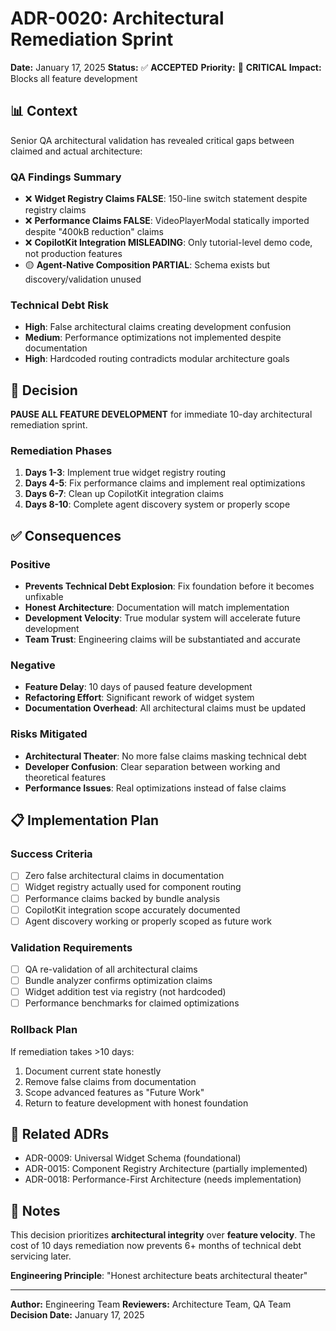 # ADR-0020: Architectural Remediation Sprint

**Date:** January 17, 2025
**Status:** ✅ **ACCEPTED**
**Priority:** 🚨 **CRITICAL**
**Impact:** Blocks all feature development

## 📊 **Context**

Senior QA architectural validation has revealed critical gaps between claimed and actual architecture:

### **QA Findings Summary**
- ❌ **Widget Registry Claims FALSE**: 150-line switch statement despite registry claims
- ❌ **Performance Claims FALSE**: VideoPlayerModal statically imported despite "400kB reduction" claims
- ❌ **CopilotKit Integration MISLEADING**: Only tutorial-level demo code, not production features
- 🟡 **Agent-Native Composition PARTIAL**: Schema exists but discovery/validation unused

### **Technical Debt Risk**
- **High**: False architectural claims creating development confusion
- **Medium**: Performance optimizations not implemented despite documentation
- **High**: Hardcoded routing contradicts modular architecture goals

## 🎯 **Decision**

**PAUSE ALL FEATURE DEVELOPMENT** for immediate 10-day architectural remediation sprint.

### **Remediation Phases**
1. **Days 1-3**: Implement true widget registry routing
2. **Days 4-5**: Fix performance claims and implement real optimizations
3. **Days 6-7**: Clean up CopilotKit integration claims
4. **Days 8-10**: Complete agent discovery system or properly scope

## ✅ **Consequences**

### **Positive**
- **Prevents Technical Debt Explosion**: Fix foundation before it becomes unfixable
- **Honest Architecture**: Documentation will match implementation
- **Development Velocity**: True modular system will accelerate future development
- **Team Trust**: Engineering claims will be substantiated and accurate

### **Negative**
- **Feature Delay**: 10 days of paused feature development
- **Refactoring Effort**: Significant rework of widget system
- **Documentation Overhead**: All architectural claims must be updated

### **Risks Mitigated**
- **Architectural Theater**: No more false claims masking technical debt
- **Developer Confusion**: Clear separation between working and theoretical features
- **Performance Issues**: Real optimizations instead of false claims

## 📋 **Implementation Plan**

### **Success Criteria**
- [ ] Zero false architectural claims in documentation
- [ ] Widget registry actually used for component routing
- [ ] Performance claims backed by bundle analysis
- [ ] CopilotKit integration scope accurately documented
- [ ] Agent discovery working or properly scoped as future work

### **Validation Requirements**
- [ ] QA re-validation of all architectural claims
- [ ] Bundle analyzer confirms optimization claims
- [ ] Widget addition test via registry (not hardcoded)
- [ ] Performance benchmarks for claimed optimizations

### **Rollback Plan**
If remediation takes >10 days:
1. Document current state honestly
2. Remove false claims from documentation
3. Scope advanced features as "Future Work"
4. Return to feature development with honest foundation

## 🔗 **Related ADRs**
- ADR-0009: Universal Widget Schema (foundational)
- ADR-0015: Component Registry Architecture (partially implemented)
- ADR-0018: Performance-First Architecture (needs implementation)

## 📝 **Notes**

This decision prioritizes **architectural integrity** over **feature velocity**. The cost of 10 days remediation now prevents 6+ months of technical debt servicing later.

**Engineering Principle**: "Honest architecture beats architectural theater"

---
**Author:** Engineering Team
**Reviewers:** Architecture Team, QA Team
**Decision Date:** January 17, 2025